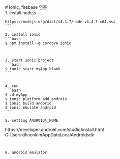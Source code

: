 #   i o n i c ,   f i r e b a s e 연동   
 
 1 .   install n o d e j s
``` 
 h t t p s : / / n o d e j s . o r g / d i s t / v 4 . 4 . 7 / n o d e - v 4 . 4 . 7 - x 6 4 . m s i  ```

 2 .   install i o n i c  
```bash
 $ n p m   i n s t a l l   - g   c o r d o v a   i o n i c 
 ```  
   

 3 . start   i o n i c   p r o j e c t   
```bash
$  i o n i c   s t a r t   m y A p p   b l a n k 
 ```  

  
 4 .   r u n   
```bash
$  c d   m y A p p 
$  i o n i c   p l a t f o r m   a d d   a n d r o i d 
$  i o n i c   b u i l d   a n d o r i d
 $ i o n i c   e m u l a t e   a n d r o i d 
 ```
 
 5 .  setting  A N D R O I D \_ H O M E   
```
 h t t p s : / / d e v e l o p e r . a n d r o i d . c o m / s t u d i o / i n s t a l l . h t m l   
   C : \ U s e r s \ k i h o o n k i m \ A p p D a t a \ L o c a l \ A n d r o i d \ s d k 
```   
 

 6 .   a n d r o i d   e m u l a t o r 
 
